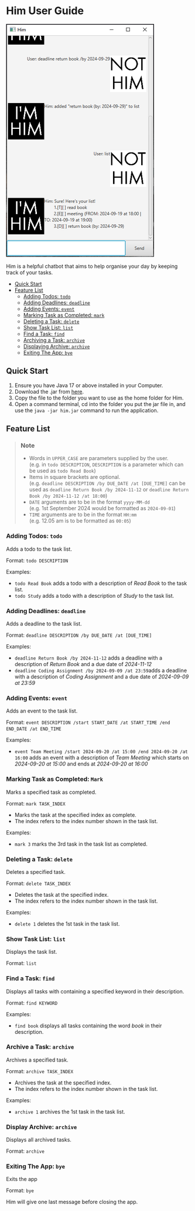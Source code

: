 # Him User Guide

![A sample screenshot of Him in use.](Ui.png)

Him is a helpful chatbot that aims to help organise your day by keeping track of your tasks.

- [Quick Start](#quick-start)
- [Feature List](#feature-list)
    - [Adding Todos: `todo`](#adding-todos-todo)
    - [Adding Deadlines: `deadline`](#adding-deadlines-deadline)
    - [Adding Events: `event`](#adding-events-event)
    - [Marking Task as Completed: `mark`](#marking-task-as-completed-mark)
    - [Deleting a Task: `delete`](#deleting-a-task-delete)
    - [Show Task List: `list`](#show-task-list-list)
    - [Find a Task: `find`](#find-a-task-find)
    - [Archiving a Task: `archive`](#archive-a-task-archive)
    - [Displaying Archive: `archive`](#display-archive-archive)
    - [Exiting The App: `bye`](#exiting-the-app-bye)

## Quick Start

1. Ensure you have Java 17 or above installed in your Computer.
2. Download the .jar from [here](https://github.com/IsaacPangTH/ip/releases).
3. Copy the file to the folder you want to use as the home folder for Him.
4. Open a command terminal, cd into the folder you put the jar file in, and use the `java -jar him.jar` command to run
   the
   application.

## Feature List

> ### Note
>- Words in `UPPER_CASE` are parameters supplied by the user.<br>(e.g. in `todo DESCRIPTION`, `DESCRIPTION` is a
   parameter which can be used as `todo Read Book`)
>- Items in square brackets are optional.<br>(e.g. `deadline DESCRIPTION /by DUE_DATE /at [DUE_TIME]` can be used as
   `deadline Return Book /by 2024-11-12` or
   `deadline Return Book /by 2024-11-12 /at 18:00`)
>- `DATE` arguments are to be in the format `yyyy-MM-dd`<br>(e.g. 1st September 2024 would be formatted as `2024-09-01`)
>- `TIME` arguments are to be in the format `HH:mm`<br> (e.g. 12.05 am is to be formatted as `00:05`)

### Adding Todos: `todo`

Adds a todo to the task list.

Format: `todo DESCRIPTION`

Examples:

- `todo Read Book` adds a todo with a description of *Read Book* to the task list.
- `todo Study` adds a todo with a description of *Study* to the task list.

### Adding Deadlines: `deadline`

Adds a deadline to the task list.

Format: `deadline DESCRIPTION /by DUE_DATE /at [DUE_TIME]`

Examples:

- `deadline Return Book /by 2024-11-12` adds a deadline with a description of *Return Book* and a due date of
  *2024-11-12*
- `deadline Coding Assignment /by 2024-09-09 /at 23:59`adds a deadline with a description of *Coding Assignment* and a
  due date of *2024-09-09 at 23:59*

### Adding Events: `event`

Adds an event to the task list.

Format: `event DESCRIPTION /start START_DATE /at START_TIME /end END_DATE /at END_TIME`

Examples:

- `event Team Meeting /start 2024-09-20 /at 15:00 /end 2024-09-20 /at 16:00` adds an event with a description of *Team
  Meeting* which starts on *2024-09-20 at 15:00* and ends at *2024-09-20 at 16:00*

### Marking Task as Completed: `Mark`

Marks a specified task as completed.

Format: `mark TASK_INDEX`

- Marks the task at the specified index as complete.
- The index refers to the index number shown in the task list.

Examples:

- `mark 3` marks the 3rd task in the task list as completed.

### Deleting a Task: `delete`

Deletes a specified task.

Format: `delete TASK_INDEX`

- Deletes the task at the specified index.
- The index refers to the index number shown in the task list.

Examples:

- `delete 1` deletes the 1st task in the task list.

### Show Task List: `list`

Displays the task list.

Format: `list`

### Find a Task: `find`

Displays all tasks with containing a specified keyword in their description.

Format: `find KEYWORD`

Examples:

- `find book` displays all tasks containing the word *book* in their description.

### Archive a Task: `archive`

Archives a specified task.

Format: `archive TASK_INDEX`

- Archives the task at the specified index.
- The index refers to the index number shown in the task list.

Examples:

- `archive 1` archives the 1st task in the task list.

### Display Archive: `archive`

Displays all archived tasks.

Format: `archive`

### Exiting The App: `bye`

Exits the app

Format: `bye`

Him will give one last message before closing the app.
